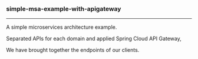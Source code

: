 ### simple-msa-example-with-apigateway

---

A simple microservices architecture example.

Separated APIs for each domain and applied Spring Cloud API Gateway,

We have brought together the endpoints of our clients.